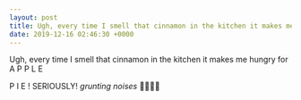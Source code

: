 ```yaml
---
layout: post
title: Ugh, every time I smell that cinnamon in the kitchen it makes me hungry for
date: 2019-12-16 02:46:30 +0000
---
```


Ugh, every time I smell that cinnamon in the kitchen it makes me hungry for
A
P
P
L
E
 
P
I
E
!
SERIOUSLY! 
*grunting noises*
🍎🥟🥟🥺

